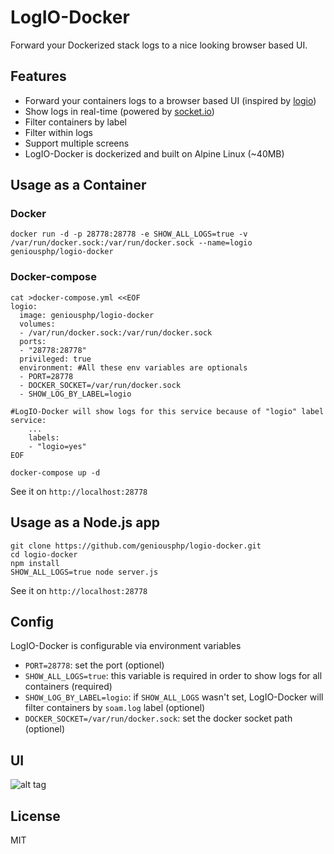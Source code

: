 # LogIO-Docker

Forward your Dockerized stack logs to a nice looking browser based UI.

## Features
* Forward your containers logs to a browser based UI (inspired by [logio](http://logio.org/))
* Show logs in real-time (powered by [socket.io](http://socket.io/))
* Filter containers by label
* Filter within logs
* Support multiple screens
* LogIO-Docker is dockerized and built on Alpine Linux (~40MB)

## Usage as a Container

### Docker

```
docker run -d -p 28778:28778 -e SHOW_ALL_LOGS=true -v /var/run/docker.sock:/var/run/docker.sock --name=logio geniousphp/logio-docker
```

### Docker-compose

```
cat >docker-compose.yml <<EOF
logio:
  image: geniousphp/logio-docker
  volumes:
  - /var/run/docker.sock:/var/run/docker.sock
  ports:
  - "28778:28778"
  privileged: true
  environment: #All these env variables are optionals
  - PORT=28778
  - DOCKER_SOCKET=/var/run/docker.sock 
  - SHOW_LOG_BY_LABEL=logio

#LogIO-Docker will show logs for this service because of "logio" label
service:
    ...
    labels:
    - "logio=yes"
EOF

docker-compose up -d
```

See it on `http://localhost:28778`

## Usage as a Node.js app

```
git clone https://github.com/geniousphp/logio-docker.git
cd logio-docker
npm install
SHOW_ALL_LOGS=true node server.js
```
See it on `http://localhost:28778`

## Config
LogIO-Docker is configurable via environment variables

* `PORT=28778`: set the port (optionel)
* `SHOW_ALL_LOGS=true`: this variable is required in order to show logs for all containers (required)
* `SHOW_LOG_BY_LABEL=logio`: if `SHOW_ALL_LOGS` wasn't set, LogIO-Docker will filter containers by `soam.log` label (optionel)
* `DOCKER_SOCKET=/var/run/docker.sock`: set the docker socket path (optionel)

## UI

![alt tag](https://raw.githubusercontent.com/geniousphp/soam/master/public/ui.png)

## License

MIT
